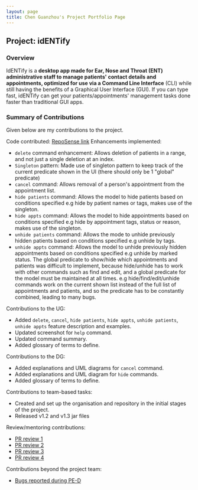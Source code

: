 ```yaml
---
layout: page
title: Chen Guanzhou's Project Portfolio Page
---
```


## Project: idENTify
### Overview
IdENTify is a **desktop app made for Ear, Nose and Throat (ENT) administrative staff to manage patients' contact details
and appointments, optimized for use via a Command Line Interface** (CLI) while still having the benefits of a
Graphical User Interface (GUI). If you can type fast, idENTify can get your patients/appointments' management tasks
done faster than traditional GUI apps.

### Summary of Contributions
Given below are my contributions to the project.

Code contributed: [RepoSense link](https://nus-cs2103-ay2223s1.github.io/tp-dashboard/?search=guanzhou03&breakdown=true&sort=groupTitle&sortWithin=title&since=2022-09-16&timeframe=commit&mergegroup=&groupSelect=groupByRepos&checkedFileTypes=docs~functional-code~test-code~other)
Enhancements implemented:
* `delete` command enhancement: Allows deletion of patients in a range, and not just a single deletion at an index.
* `Singleton` pattern: Made use of singleton pattern to keep track of the current predicate shown in the UI (there should only be 1 "global" predicate)
* `cancel` command: Allows removal of a person's appointment from the appointment list.
* `hide patients` command: Allows the model to hide patients based on conditions specified e.g hide by patient names or tags, makes use of the singleton.
* `hide appts` command: Allows the model to hide appointments based on conditions specified e.g hide by appointment tags, status or reason, makes use of the singleton.
* `unhide patients` command: Allows the mode to unhide previously hidden patients based on conditions specified e.g unhide by tags.
* `unhide appts` command: Allows the model to unhide previously hidden appointments based on conditions specified e.g unhide by marked status.
The global predicate to show/hide which appointments and patients was difficult to implement, because hide/unhide has to work with other commands such as find and edit,
and a global predicate for the model must be maintained at all times. e.g hide/find/edit/unhide commands work on the current shown list instead of the full list of appointments and patients, and so the predicate has to be constantly combined, leading to many bugs.

Contributions to the UG:
* Added `delete`, `cancel`, `hide patients`, `hide appts`, `unhide patients`, `unhide appts` feature description and examples.
* Updated screenshot for `help` command.
* Updated command summary.
* Added glossary of terms to define.

Contributions to the DG:
* Added explanations and UML diagrams for `cancel` command.
* Added explanations and UML diagram for `hide` commands.
* Added glossary of terms to define.


Contributions to team-based tasks:
* Created and set up the organisation and repository in the initial stages of the project.
* Released v1.2 and v1.3 jar files

Review/mentoring contributions:
- [PR review 1](https://github.com/AY2223S1-CS2103T-T17-4/tp/pull/81)
- [PR review 2](https://github.com/AY2223S1-CS2103T-T17-4/tp/pull/112)
- [PR review 3](https://github.com/AY2223S1-CS2103T-T17-4/tp/pull/141)
- [PR review 4](https://github.com/AY2223S1-CS2103T-T17-4/tp/pull/142)

Contributions beyond the project team:
- [Bugs reported during PE-D](https://github.com/guanzhou03/ped/issues)
